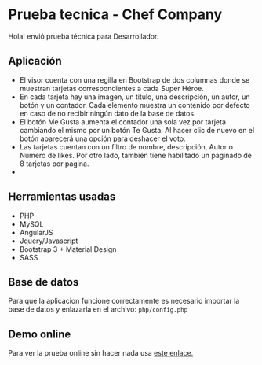 # Prueba tecnica - Chef Company

Hola! envió prueba técnica para Desarrollador.


## Aplicación
- El visor cuenta con una regilla en Bootstrap de dos columnas donde se muestran tarjetas correspondientes a cada Super Héroe.
- En cada tarjeta hay una imagen, un titulo, una descripción, un autor, un botón y un contador. Cada elemento muestra un contenido por defecto en caso de no recibir ningún dato de la base de datos.
- El botón Me Gusta aumenta el contador una sola vez por tarjeta cambiando el mismo por un botón Te Gusta. Al hacer clic de nuevo en el botón aparecerá una opción para deshacer el voto.
- Las tarjetas cuentan con un filtro de nombre, descripción, Autor o Numero de likes. Por otro lado, también tiene habilitado un paginado de 8 tarjetas por pagina.
- 

## Herramientas usadas

- PHP
- MySQL
- AngularJS
- Jquery/Javascript
- Bootstrap 3 + Material Design
- SASS


## Base de datos

Para que la aplicacion funcione correctamente es necesario importar la base de datos y enlazarla en el archivo:
`php/config.php`

## Demo online
Para ver la prueba online sin hacer nada usa [este enlace.](https://sml.com.co)

